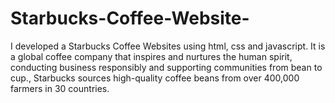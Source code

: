 # Starbucks-Coffee-Website-
I developed a Starbucks  Coffee Websites using html, css and javascript. It is a global coffee company that inspires and nurtures the human spirit, conducting business responsibly and supporting communities from bean to cup., Starbucks sources high-quality coffee beans from over 400,000 farmers in 30 countries.
